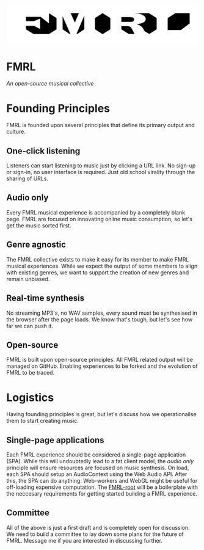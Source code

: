 ![logo](https://github.com/FMRL-collective/FMRL/blob/master/logo_400.png)
# FMRL
*An open-source musical collective*

# Founding Principles
FMRL is founded upon several principles that define its primary output and culture.

## One-click listening
Listeners can start listening to music just by clicking a URL link. No sign-up or sign-in, no user interface is required. Just old school virality through the sharing of URLs.

## Audio only
Every FMRL musical experience is accompanied by a completely blank page. FMRL are focused on innovating online music consumption, so let's get the music sorted first.

## Genre agnostic
The FMRL collective exists to make it easy for its member to make FMRL musical experiences. While we expect the output of some members to align with existing genres, we want to support the creation of new genres and remain unbiased.

## Real-time synthesis
No streaming MP3's, no WAV samples, every sound must be synthesised in the browser after the page loads. We know that's tough, but let's see how far we can push it.

## Open-source
FMRL is built upon open-source principles. All FMRL related output will be managed on GitHub. Enabling experiences to be forked and the evolution of FMRL to be traced.

# Logistics
Having founding principles is great, but let's discuss how we operationailse them to start creating music.

## Single-page applications
Each FMRL experience should be considered a single-page application (SPA). While this will undoubtedly lead to a fat client model, the *audio only* principle will ensure resources are focused on music synthesis. On load, each SPA should setup an AudioContext using the Web Audio API. After this, the SPA can do anything. Web-workers and WebGL might be useful for off-loading expensive computation. The [FMRL-root](https://github.com/FMRL-collective/FMRL-root) will be a boilerplate with the neccesary requirements for getting started building a FMRL experience.

## Committee
All of the above is just a first draft and is completely open for discussion. We need to build a committee to lay down some plans for the future of FMRL. Message me if you are interested in discussing further.
